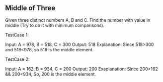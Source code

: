 Middle of Three
-----------------
Given three distinct numbers A, B and C. Find the number with value in middle (Try to do it with minimum comparisons).

TestCase 1:

Input:
A = 978, B = 518, C = 300
Output:
518
Explanation:
Since 518>300 and 518<978, so 
518 is the middle element.

TestCase 2:

Input:
A = 162, B = 934, C = 200
Output:
200
Exaplanation:
Since 200>162 && 200<934,
So, 200 is the middle element.